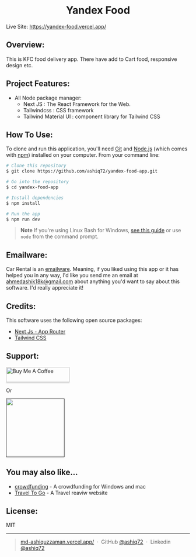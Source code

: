 <h1 align="center">
  <br>
 Yandex Food
  <br>
</h1>

<p>
  Live Site: <a href="https://yandex-food.vercel.app/">https://yandex-food.vercel.app/
</a>
</p>

## Overview:

This is KFC food delivery app.
There have add to Cart food, responsive design etc.

## Project Features:

- All Node package manager:
  - Next JS : The React Framework for the Web.
  - Tailwindcss : CSS framework
  - Tailwind Material UI : component library for Tailwind CSS

## How To Use:

To clone and run this application, you'll need [Git](https://git-scm.com) and [Node.js](https://nodejs.org/en/download/) (which comes with [npm](http://npmjs.com)) installed on your computer. From your command line:

```bash
# Clone this repository
$ git clone https://github.com/ashiq72/yandex-food-app.git

# Go into the repository
$ cd yandex-food-app

# Install dependencies
$ npm install

# Run the app
$ npm run dev
```

> **Note**
> If you're using Linux Bash for Windows, [see this guide](https://www.howtogeek.com/261575/how-to-run-graphical-linux-desktop-applications-from-windows-10s-bash-shell/) or use `node` from the command prompt.

## Emailware:

Car Rental is an [emailware](https://en.wiktionary.org/wiki/emailware). Meaning, if you liked using this app or it has helped you in any way, I'd like you send me an email at <ahmedashik18k@gmail.com> about anything you'd want to say about this software. I'd really appreciate it!

## Credits:

This software uses the following open source packages:

- [Next Js - App Router](https://nextjs.org/)
- [Tailwind CSS](https://tailwindcss.com/)

## Support:

<a href="https://www.buymeacoffee.com/ahmedashik9" target="_blank"><img src="https://www.buymeacoffee.com/assets/img/custom_images/purple_img.png" alt="Buy Me A Coffee" style="height: 41px !important;width: 174px !important;box-shadow: 0px 3px 2px 0px rgba(190, 190, 190, 0.5) !important;-webkit-box-shadow: 0px 3px 2px 0px rgba(190, 190, 190, 0.5) !important;" ></a>

<p>Or</p>

<a href="">
	<img src="https://c5.patreon.com/external/logo/become_a_patron_button@2x.png" width="160">
</a>

## You may also like...

- [crowdfunding](https://github.com/ashiq72/crowdfunding-application-client) - A crowdfunding for Windows and mac
- [Travel To Go](https://github.com/ashiq72/travel-services-reviews-website-client) - A Travel reaviw website

## License:

MIT

---

> [md-ashiquzzaman.vercel.app/](https://md-ashiquzzaman.vercel.app/) &nbsp;&middot;&nbsp;
> GitHub [@ashiq72](https://github.com/ashiq72) &nbsp;&middot;&nbsp;
> Linkedin [@ashiq72](https://www.linkedin.com/in/md-ashiquzzaman1/)
